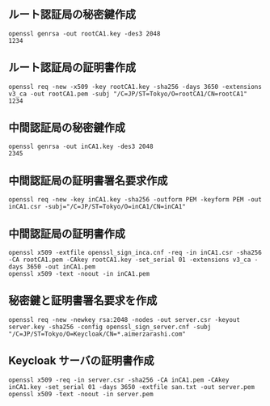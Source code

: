 ## ルート認証局の秘密鍵作成

```
openssl genrsa -out rootCA1.key -des3 2048
1234
```

## ルート認証局の証明書作成

```
openssl req -new -x509 -key rootCA1.key -sha256 -days 3650 -extensions v3_ca -out rootCA1.pem -subj "/C=JP/ST=Tokyo/O=rootCA1/CN=rootCA1"
1234
```

## 中間認証局の秘密鍵作成

```
openssl genrsa -out inCA1.key -des3 2048
2345
```

## 中間認証局の証明書署名要求作成

```
openssl req -new -key inCA1.key -sha256 -outform PEM -keyform PEM -out inCA1.csr -subj="/C=JP/ST=Tokyo/O=inCA1/CN=inCA1"
```

## 中間認証局の証明書作成

```
openssl x509 -extfile openssl_sign_inca.cnf -req -in inCA1.csr -sha256 -CA rootCA1.pem -CAkey rootCA1.key -set_serial 01 -extensions v3_ca -days 3650 -out inCA1.pem
openssl x509 -text -noout -in inCA1.pem
```

## 秘密鍵と証明書署名要求を作成

```
openssl req -new -newkey rsa:2048 -nodes -out server.csr -keyout server.key -sha256 -config openssl_sign_server.cnf -subj "/C=JP/ST=Tokyo/O=Keycloak/CN=*.aimerzarashi.com"
```

## Keycloak サーバの証明書作成

```
openssl x509 -req -in server.csr -sha256 -CA inCA1.pem -CAkey inCA1.key -set_serial 01 -days 3650 -extfile san.txt -out server.pem
openssl x509 -text -noout -in server.pem
```

